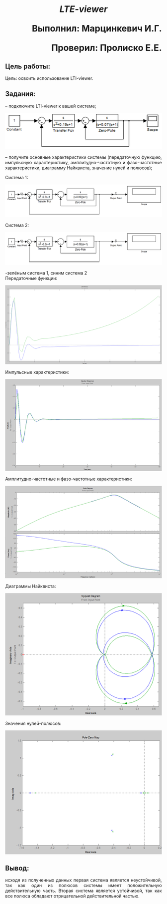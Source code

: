 ***<h1 align = "center">LTE-viewer</a>***

<p align = "right">
Выполнил: Марцинкевич И.Г.
</p>

<p align = "right">
Проверил: Пролиско Е.Е.
</p>

## **Цель работы:**

<p align = "justify">
Цель: освоить использование LTI-viewer.
</p>

## **Задания:**

– подключите LTI-viewer к вашей системе;

![](images/sh1.png)

 <p align = "justify">
– получите основные характеристики системы (передаточную функцию, импульсную характеристику, амплитудно-частотную и фазо-частотные характеристики, диаграмму Найквиста, значение нулей и полюсов);
</p>  
Система 1:

![](images/sh2.png) 

Система 2:

![](images/sh3.png)

-зелёным система 1, синим система 2  
Передаточные функции:  

![](images/g1.png)  

Импульсные характеристики:  

![](images/g2.png)  

Амплитудно-частотные и фазо-частотные характеристики:  

![](images/g3.png)  

Диаграммы Найквиста:  

![](images/g4.png)  

Значения нулей-полюсов:  

![](images/g5.png)  

## **Вывод:**

<p align = "justify">
исходя из полученных данных первая система является неустойчивой, так как один из полюсов системы имеет положительную действительную часть. Вторая система является устойчивой, так как все полюса обладают отрицательной действительной частью.
</p>
